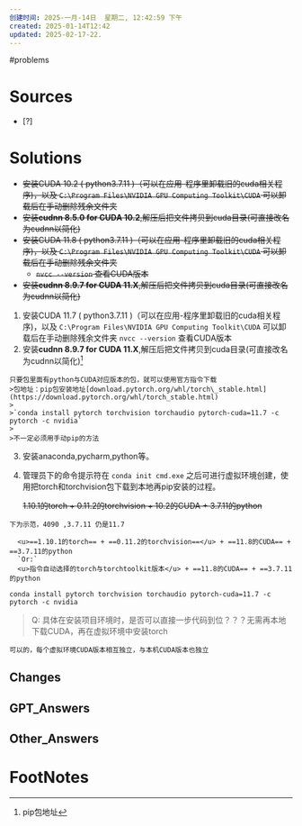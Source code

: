 ```yaml
---
创建时间: 2025-一月-14日  星期二, 12:42:59 下午
created: 2025-01-14T12:42
updated: 2025-02-17-22.
---
```

#problems 

# Sources

- [?] 


# Solutions
- ~~安装CUDA 10.2 ( python3.7.11 )（可以在应用-程序里卸载旧的cuda相关程序)，以及 `C:\Program Files\NVIDIA GPU Computing Toolkit\CUDA` 可以卸载后在手动删除残余文件夹~~
- ~~安装**cudnn 8.5.0 for CUDA 10.2**,解压后把文件拷贝到cuda目录(可直接改名为cudnn以简化)~~
-  ~~安装CUDA 11.8 ( python3.7.11 )（可以在应用-程序里卸载旧的cuda相关程序)，以及 `C:\Program Files\NVIDIA GPU Computing Toolkit\CUDA` 可以卸载后在手动删除残余文件夹~~
   - ~~`nvcc --version` 查看CUDA版本~~
- ~~安装**cudnn 8.9.7 for CUDA 11.X**,解压后把文件拷贝到cuda目录(可直接改名为cudnn以简化)~~
   
1. 安装CUDA 11.7 ( python3.7.11 )（可以在应用-程序里卸载旧的cuda相关程序)，以及 `C:\Program Files\NVIDIA GPU Computing Toolkit\CUDA` 可以卸载后在手动删除残余文件夹
   `nvcc --version` 查看CUDA版本
2. 安装**cudnn 8.9.7 for CUDA 11.X**,解压后把文件拷贝到cuda目录(可直接改名为cudnn以简化)[^2]
```ad-summary
只要包里面有python与CUDA对应版本的包，就可以使用官方指令下载
>包地址：pip包安装地址[download.pytorch.org/whl/torch\_stable.html](https://download.pytorch.org/whl/torch_stable.html)
>
>`conda install pytorch torchvision torchaudio pytorch-cuda=11.7 -c pytorch -c nvidia`
>
>不一定必须用手动pip的方法
```
3. 安装anaconda,pycharm,python等。
4. 管理员下的命令提示符在 `conda init cmd.exe` 之后可进行虚拟环境创建，使用把torch和torchvision包下载到本地再pip安装的过程。
   
   ~~1.10.1的torch + 0.11.2的torchvision + 10.2的CUDA + 3.7.11的python~~
 ```ad-note
下为示范，4090 ,3.7.11 仍是11.7

   <u>==1.10.1的torch== + ==0.11.2的torchvision==</u> + ==11.8的CUDA== + ==3.7.11的python
   `Or:`
   <u>指令自动选择的torch与torchtoolkit版本</u> + ==11.8的CUDA== + ==3.7.11的python
```


`conda install pytorch torchvision torchaudio pytorch-cuda=11.7 -c pytorch -c nvidia`


>Q: 具体在安装项目环境时，是否可以直接一步代码到位？？？无需再本地下载CUDA，再在虚拟环境中安装torch

```ad-success
可以的，每个虚拟环境CUDA版本相互独立，与本机CUDA版本也独立
```

## Changes


## GPT_Answers


## Other_Answers


# FootNotes

[^2]: pip包地址